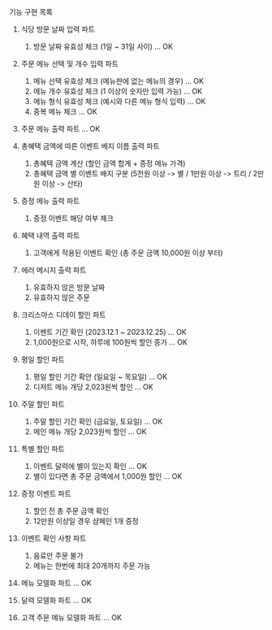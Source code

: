 기능 구현 목록

1. 식당 방문 날짜 입력 파트
    1. 방문 날짜 유효성 체크 (1일 ~ 31일 사이) ... OK


2. 주문 메뉴 선택 및 개수 입력 파트
    1. 메뉴 선택 유효성 체크 (메뉴판에 없는 메뉴의 경우) ... OK
    2. 메뉴 개수 유효성 체크 (1 이상의 숫자만 입력 가능) ... OK
    3. 메뉴 형식 유효성 체크 (예시와 다른 메뉴 형식 입력) ... OK
    4. 중복 메뉴 체크 ... OK


3. 주문 메뉴 출력 파트 ... OK


4. 총혜택 금액에 따른 이벤트 베지 이름 출력 파트
    1. 총혜텍 금액 계산 (할인 금액 합계 + 증정 메뉴 가격)
    2. 총혜택 금액 별 이벤트 배지 구분 (5천원 이상 -> 별 / 1만원 이상 -> 트리 / 2만원 이상 -> 산타)


5. 증정 메뉴 출력 파트
    1. 증정 이벤트 해당 여부 체크


6. 혜택 내역 출력 파트
    1. 고객에게 적용된 이벤트 확인 (총 주문 금액 10,000원 이상 부터)


7. 에러 메시지 출력 파트
    1. 유효하지 않은 방문 날짜
    2. 유효하지 않은 주문


8. 크리스마스 디데이 할인 파트
    1. 이벤트 기간 확인 (2023.12.1 ~ 2023.12.25) ... OK
    2. 1,000원으로 시작, 하루에 100원씩 할인 증가 ... OK


9. 평일 할인 파트
    1. 평일 할인 기간 확안 (일요일 ~ 목요일) ... OK
    2. 디저트 메뉴 개당 2,023원씩 할인 ... OK


10. 주말 할인 파트
    1. 주말 할인 기간 확인 (금요일, 토요일) ... OK
    2. 메인 메뉴 개당 2,023원씩 할인 ... OK


11. 특별 할인 파트
    1. 이벤트 달력에 별이 있는지 확인 ... OK
    2. 별이 있다면 총 주문 금액에서 1,000원 할인 ... OK


12. 증정 이벤트 파트
    1. 할인 전 총 주문 금액 확인
    2. 12만원 이상일 경우 샴페인 1개 증정


13. 이벤트 확인 사항 파트
    1. 음료만 주문 불가
    2. 메뉴는 한번에 최대 20개까지 주문 가능


14. 메뉴 모델화 파트 ... OK


15. 달력 모델화 파트 ... OK


16. 고객 주문 메뉴 모델화 파트 ... OK